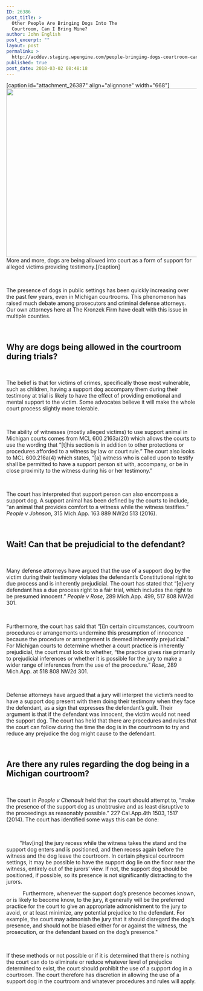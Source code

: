 ```yaml
---
ID: 26386
post_title: >
  Other People Are Bringing Dogs Into The
  Courtroom, Can I Bring Mine?
author: John English
post_excerpt: ""
layout: post
permalink: >
  http://acddev.staging.wpengine.com/people-bringing-dogs-courtroom-can-bring-mine.html
published: true
post_date: 2018-03-02 08:48:18
---
```

[caption id="attachment_26387" align="alignnone" width="668"]<img class=" wp-image-26387" src="http://acddev.staging.wpengine.com/wp-content/uploads/2018/03/dog-3168589_640-300x200.jpg" alt="" width="668" height="445" /> More and more, dogs are being allowed into court as a form of support for alleged victims providing testimony.[/caption]

&nbsp;

<span style="font-weight: 400;">The presence of dogs in public settings has been quickly increasing over the past few years, even in Michigan courtrooms. This phenomenon has raised much debate among prosecutors and criminal defense attorneys. Our own attorneys here at The Kronzek Firm have dealt with this issue in multiple counties.  </span>

&nbsp;
<h2><b>Why are dogs being allowed in the courtroom during trials? </b></h2>
&nbsp;

<span style="font-weight: 400;">The belief is that for victims of crimes, specifically those most vulnerable, such as children, having a support dog accompany them during their testimony at trial is likely to have the effect of providing emotional and mental support to the victim. Some advocates believe it will make the whole court process slightly more tolerable. </span>

&nbsp;

<span style="font-weight: 400;">The ability of witnesses (mostly alleged victims) to use support animal in Michigan courts comes from MCL 600.2163a(20) which allows the courts to use the wording that “[t]his section is in addition to other protections or procedures afforded to a witness by law or court rule.” The court also looks to MCL 600.216a(4) which states, “[a] witness who is called upon to testify shall be permitted to have a support person sit with, accompany, or be in close proximity to the witness during his or her testimony.” </span>

&nbsp;

<span style="font-weight: 400;">The court has interpreted that support person can also encompass a support dog. A support animal has been defined by the courts to include, “an animal that provides comfort to a witness while the witness testifies.” </span><i><span style="font-weight: 400;">People v Johnson</span></i><span style="font-weight: 400;">, 315 Mich.App. 163 889 NW2d 513 (2016).</span>

&nbsp;
<h2><b>Wait! Can that be prejudicial to the defendant?</b></h2>
&nbsp;

<span style="font-weight: 400;">Many defense attorneys have argued that the use of a support dog by the victim during their testimony violates the defendant’s Constitutional right to due process and is inherently prejudicial. The court has stated that “[e]very defendant has a due process right to a fair trial, which includes the right to be presumed innocent.” </span><i><span style="font-weight: 400;">People v Rose</span></i><span style="font-weight: 400;">, 289 Mich.App. 499, 517 808 NW2d 301. </span>

&nbsp;

<span style="font-weight: 400;">Furthermore, the court has said that “[i]n certain circumstances, courtroom procedures or arrangements undermine this presumption of innocence because the procedure or arrangement is deemed inherently prejudicial.” For Michigan courts to determine whether a court practice is inherently prejudicial, the court must look to whether, “the practice gives rise primarily to prejudicial inferences or whether it is possible for the jury to make a wider range of inferences from the use of the procedure.” </span><i><span style="font-weight: 400;">Rose</span></i><span style="font-weight: 400;">, 289 Mich.App. at 518 808 NW2d 301. </span>

&nbsp;

<span style="font-weight: 400;">Defense attorneys have argued that a jury will interpret the victim’s need to have a support dog present with them doing their testimony when they face the defendant, as a sign that expresses the defendant’s guilt. Their argument is that if the defendant was innocent, the victim would not need the support dog. The court has held that there are procedures and rules that the court can follow during the time the dog is in the courtroom to try and reduce any prejudice the dog might cause to the defendant.</span>

&nbsp;
<h2><b>Are there any rules regarding the dog being in </b><b>a Michigan courtroom?</b></h2>
&nbsp;

<span style="font-weight: 400;">The court in </span><i><span style="font-weight: 400;">People v Chenault</span></i><span style="font-weight: 400;"> held that the court should attempt to, “make the presence of the support dog as unobtrusive and as least disruptive to the proceedings as reasonably possible.” 227 Cal.App.4th 1503, 1517 (2014). The court has identified some ways this can be done:</span>

&nbsp;

<span style="font-weight: 400;">         "Hav[ing] the jury recess while the witness takes the stand and the support dog enters and is positioned, and then recess again before the witness and the dog leave the courtroom. In certain physical courtroom settings, it may be possible to have the support dog lie on the floor near the witness, entirely out of the jurors’ view. If not, the support dog should be positioned, if possible, so its presence is not significantly distracting to the jurors. </span>

<span style="font-weight: 400;">           Furthermore, whenever the support dog’s presence becomes known, or is likely to become know, to the jury, it generally will be the preferred practice for the court to give an appropriate admonishment to the jury to avoid, or at least minimize, any potential prejudice to the defendant. For example, the court may admonish the jury that it should disregard the dog’s presence, and should not be biased either for or against the witness, the prosecution, or the defendant based on the dog’s presence."</span>

&nbsp;

<span style="font-weight: 400;">If these methods or not possible or if it is determined that there is nothing the court can do to eliminate or reduce whatever level of prejudice determined to exist, the court should prohibit the use of a support dog in a courtroom. The court therefore has discretion in allowing the use of a support dog in the courtroom and whatever procedures and rules will apply.  </span>

&nbsp;